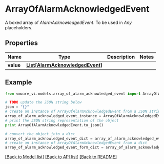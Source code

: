# ArrayOfAlarmAcknowledgedEvent

A boxed array of *AlarmAcknowledgedEvent*. To be used in *Any* placeholders. 

## Properties
Name | Type | Description | Notes
------------ | ------------- | ------------- | -------------
**value** | [**List[AlarmAcknowledgedEvent]**](AlarmAcknowledgedEvent.md) |  | 

## Example

```python
from vmware_vi.models.array_of_alarm_acknowledged_event import ArrayOfAlarmAcknowledgedEvent

# TODO update the JSON string below
json = "{}"
# create an instance of ArrayOfAlarmAcknowledgedEvent from a JSON string
array_of_alarm_acknowledged_event_instance = ArrayOfAlarmAcknowledgedEvent.from_json(json)
# print the JSON string representation of the object
print ArrayOfAlarmAcknowledgedEvent.to_json()

# convert the object into a dict
array_of_alarm_acknowledged_event_dict = array_of_alarm_acknowledged_event_instance.to_dict()
# create an instance of ArrayOfAlarmAcknowledgedEvent from a dict
array_of_alarm_acknowledged_event_form_dict = array_of_alarm_acknowledged_event.from_dict(array_of_alarm_acknowledged_event_dict)
```
[[Back to Model list]](../README.md#documentation-for-models) [[Back to API list]](../README.md#documentation-for-api-endpoints) [[Back to README]](../README.md)


